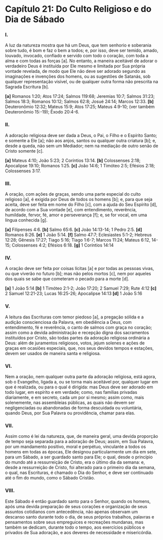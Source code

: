 # Capítulo 21: Do Culto Religioso e do Dia de Sábado

### **I.** 
A luz da natureza mostra que há um Deus, que tem senhorio e soberania sobre tudo, é bom e faz o bem a todos; e, por isso, deve ser temido, amado, louvado, invocado, confiado e servido com todo o coração, com toda a alma e com todas as forças [a]. No entanto, a maneira aceitável de adorar o verdadeiro Deus é instituída por Ele mesmo e limitada por Sua própria vontade revelada, de modo que Ele não deve ser adorado segundo as imaginações e invenções dos homens, ou as sugestões de Satanás, sob qualquer representação visível, ou de qualquer outra forma não prescrita na Sagrada Escritura [b].  

**[a]** Romanos 1:20; Atos 17:24; Salmos 119:68; Jeremias 10:7; Salmos 31:23; Salmos 18:3; Romanos 10:12; Salmos 62:8; Josué 24:14; Marcos 12:33.
**[b]** Deuteronômio 12:32; Mateus 15:9; Atos 17:25; Mateus 4:9-10; (ver também Deuteronômio 15:-19); Êxodo 20:4-6.

### **II.**
A adoração religiosa deve ser dada a Deus, o Pai, o Filho e o Espírito Santo; e somente a Ele [a]; não aos anjos, santos ou qualquer outra criatura [b]; e, desde a queda, não sem um Mediador; nem na mediação de outro senão de Cristo somente [c].  

**[a]** Mateus 4:10; João 5:23; 2 Coríntios 13:14.
**[b]** Colossenses 2:18; Apocalipse 19:10; Romanos 1:25.
**[c]** João 14:6; 1 Timóteo 2:5; Efésios 2:18; Colossenses 3:17.

### **III.**
A oração, com ações de graças, sendo uma parte especial do culto religioso [a], é exigida por Deus de todos os homens [b]; e, para que seja aceita, deve ser feita em nome do Filho [c], com a ajuda do Seu Espírito [d], de acordo com a Sua vontade [e], com entendimento, reverência, humildade, fervor, fé, amor e perseverança [f]; e, se for vocal, em uma língua conhecida [g].  

**[a]** Filipenses 4:6.
**[b]** Salmo 65:6.
**[c]** João 14:13-14; 1 Pedro 2:5.
**[d]** Romanos 8:26.
**[e]** 1 João 5:14.
**[f]** Salmo 47:7; Eclesiastes 5:1-2; Hebreus 12:28; Gênesis 17:27; Tiago 5:16; Tiago 1:6-7; Marcos 11:24; Mateus 6:12, 14-15; Colossenses 4:2; Efésios 6:18.
**[g]** 1 Coríntios 14:14

### **IV.**
A oração deve ser feita por coisas lícitas [a] e por todas as pessoas vivas, ou que viverão no futuro [b]; mas não pelos mortos [c], nem por aqueles dos quais se sabe que cometeram o pecado para a morte [d].


**[a]** 1 João 5:14
**[b]** 1 Timóteo 2:1-2; João 17:20; 2 Samuel 7:29; Rute 4:12
**[c]** 2 Samuel 12:21-23; Lucas 16:25-26; Apocalipse 14:13
**[d]** 1 João 5:16

### **V.** 
A leitura das Escrituras com temor piedoso [a], a pregação sólida e a audição conscienciosa da Palavra, em obediência a Deus, com entendimento, fé e reverência, o canto de salmos com graça no coração; assim como a devida administração e recepção digna dos sacramentos instituídos por Cristo, são todas partes da adoração religiosa ordinária a Deus: além de juramentos religiosos, votos, jejum solenes e ações de graças em ocasiões especiais, que, nos seus devidos tempos e estações, devem ser usados de maneira santa e religiosa.

### **VI.** 
Nem a oração, nem qualquer outra parte da adoração religiosa, está agora, sob o Evangelho, ligada a, ou se torna mais aceitável por, qualquer lugar em que é realizada, ou para o qual é dirigida: mas Deus deve ser adorado em todo lugar, em espírito e em verdade; como, nas famílias privadas diariamente, e em secreto, cada um por si mesmo; assim como, mais solenemente, nas assembleias públicas, as quais não devem ser negligenciadas ou abandonadas de forma descuidada ou voluntária, quando Deus, por Sua Palavra ou providência, chamar para elas.

### **VII.** 
Assim como é lei da natureza, que, de maneira geral, uma devida proporção de tempo seja separada para a adoração de Deus; assim, em Sua Palavra, por um mandamento positivo, moral e perpétuo, vinculante a todos os homens em todas as épocas, Ele designou particularmente um dia em sete, para um Sábado, a ser guardado santo para Ele; o qual, desde o princípio do mundo até a ressurreição de Cristo, era o último dia da semana: e, desde a ressurreição de Cristo, foi alterado para o primeiro dia da semana, o qual, nas Escrituras, é chamado o Dia do Senhor, e deve ser continuado até o fim do mundo, como o Sábado Cristão.

### **VIII.** 
Este Sábado é então guardado santo para o Senhor, quando os homens, após uma devida preparação de seus corações e organização de seus assuntos cotidianos com antecedência, não apenas observam um descanso santo durante todo o dia, de seus próprios trabalhos, palavras e pensamentos sobre seus empreguices e recreações mundanas, mas também se dedicam, durante todo o tempo, aos exercícios públicos e privados de Sua adoração, e aos deveres de necessidade e misericórdia.
